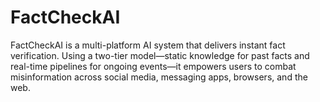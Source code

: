 # FactCheckAI
FactCheckAI is a multi-platform AI system that delivers instant fact verification. Using a two-tier model—static knowledge for past facts and real-time pipelines for ongoing events—it empowers users to combat misinformation across social media, messaging apps, browsers, and the web.
